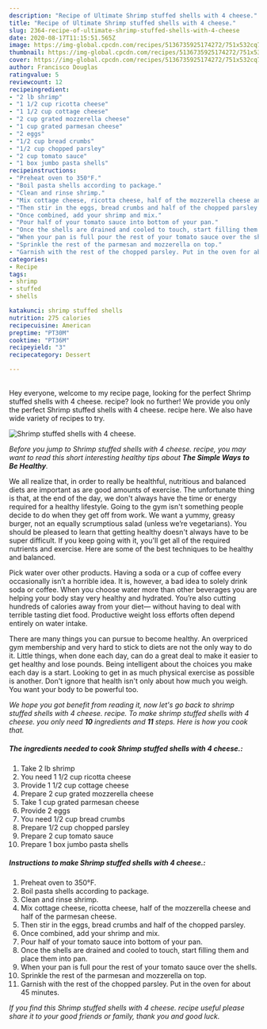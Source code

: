```yaml
---
description: "Recipe of Ultimate Shrimp stuffed shells with 4 cheese."
title: "Recipe of Ultimate Shrimp stuffed shells with 4 cheese."
slug: 2364-recipe-of-ultimate-shrimp-stuffed-shells-with-4-cheese
date: 2020-08-17T11:15:51.565Z
image: https://img-global.cpcdn.com/recipes/5136735925174272/751x532cq70/shrimp-stuffed-shells-with-4-cheese-recipe-main-photo.jpg
thumbnail: https://img-global.cpcdn.com/recipes/5136735925174272/751x532cq70/shrimp-stuffed-shells-with-4-cheese-recipe-main-photo.jpg
cover: https://img-global.cpcdn.com/recipes/5136735925174272/751x532cq70/shrimp-stuffed-shells-with-4-cheese-recipe-main-photo.jpg
author: Francisco Douglas
ratingvalue: 5
reviewcount: 12
recipeingredient:
- "2 lb shrimp"
- "1 1/2 cup ricotta cheese"
- "1 1/2 cup cottage cheese"
- "2 cup grated mozzerella cheese"
- "1 cup grated parmesan cheese"
- "2 eggs"
- "1/2 cup bread crumbs"
- "1/2 cup chopped parsley"
- "2 cup tomato sauce"
- "1 box jumbo pasta shells"
recipeinstructions:
- "Preheat oven to 350°F."
- "Boil pasta shells according to package."
- "Clean and rinse shrimp."
- "Mix cottage cheese, ricotta cheese, half of the mozzerella cheese and half of the parmesan cheese."
- "Then stir in the eggs, bread crumbs and half of the chopped parsley."
- "Once combined, add your shrimp and mix."
- "Pour half of your tomato sauce into bottom of your pan."
- "Once the shells are drained and cooled to touch, start filling them and place them into pan."
- "When your pan is full pour the rest of your tomato sauce over the shells."
- "Sprinkle the rest of the parmesan and mozzerella on top."
- "Garnish with the rest of the chopped parsley. Put in the oven for about 45 minutes."
categories:
- Recipe
tags:
- shrimp
- stuffed
- shells

katakunci: shrimp stuffed shells 
nutrition: 275 calories
recipecuisine: American
preptime: "PT30M"
cooktime: "PT36M"
recipeyield: "3"
recipecategory: Dessert

---
```

<br>
Hey everyone, welcome to my recipe page, looking for the perfect Shrimp stuffed shells with 4 cheese. recipe? look no further! We provide you only the perfect Shrimp stuffed shells with 4 cheese. recipe here. We also have wide variety of recipes to try.
<br>


![Shrimp stuffed shells with 4 cheese.](https://img-global.cpcdn.com/recipes/5136735925174272/751x532cq70/shrimp-stuffed-shells-with-4-cheese-recipe-main-photo.jpg)

<i>Before you jump to Shrimp stuffed shells with 4 cheese. recipe, you may want to read this short interesting healthy tips about <strong>The Simple Ways to Be Healthy</strong>.</i>

We all realize that, in order to really be healthful, nutritious and balanced diets are important as are good amounts of exercise. The unfortunate thing is that, at the end of the day, we don't always have the time or energy required for a healthy lifestyle. Going to the gym isn't something people decide to do when they get off from work. We want a yummy, greasy burger, not an equally scrumptious salad (unless we’re vegetarians). You should be pleased to learn that getting healthy doesn't always have to be super difficult. If you keep going with it, you'll get all of the required nutrients and exercise. Here are some of the best techniques to be healthy and balanced.

Pick water over other products. Having a soda or a cup of coffee every occasionally isn’t a horrible idea. It is, however, a bad idea to solely drink soda or coffee. When you choose water more than other beverages you are helping your body stay very healthy and hydrated. You’re also cutting hundreds of calories away from your diet— without having to deal with terrible tasting diet food. Productive weight loss efforts often depend entirely on water intake.

There are many things you can pursue to become healthy. An overpriced gym membership and very hard to stick to diets are not the only way to do it. Little things, when done each day, can do a great deal to make it easier to get healthy and lose pounds. Being intelligent about the choices you make each day is a start. Looking to get in as much physical exercise as possible is another. Don't ignore that health isn't only about how much you weigh. You want your body to be powerful too. 


<i>We hope you got benefit from reading it, now let's go back to shrimp stuffed shells with 4 cheese. recipe. To make shrimp stuffed shells with 4 cheese. you only need <strong>10</strong> ingredients and <strong>11</strong> steps. Here is how you cook that.
</i>

##### The ingredients needed to cook Shrimp stuffed shells with 4 cheese.:

1. Take 2 lb shrimp
1. You need 1 1/2 cup ricotta cheese
1. Provide 1 1/2 cup cottage cheese
1. Prepare 2 cup grated mozzerella cheese
1. Take 1 cup grated parmesan cheese
1. Provide 2 eggs
1. You need 1/2 cup bread crumbs
1. Prepare 1/2 cup chopped parsley
1. Prepare 2 cup tomato sauce
1. Prepare 1 box jumbo pasta shells


##### Instructions to make Shrimp stuffed shells with 4 cheese.:

1. Preheat oven to 350°F.
1. Boil pasta shells according to package.
1. Clean and rinse shrimp.
1. Mix cottage cheese, ricotta cheese, half of the mozzerella cheese and half of the parmesan cheese.
1. Then stir in the eggs, bread crumbs and half of the chopped parsley.
1. Once combined, add your shrimp and mix.
1. Pour half of your tomato sauce into bottom of your pan.
1. Once the shells are drained and cooled to touch, start filling them and place them into pan.
1. When your pan is full pour the rest of your tomato sauce over the shells.
1. Sprinkle the rest of the parmesan and mozzerella on top.
1. Garnish with the rest of the chopped parsley. Put in the oven for about 45 minutes.


<i>If you find this Shrimp stuffed shells with 4 cheese. recipe useful please share it to your good friends or family, thank you and good luck.</i>
